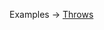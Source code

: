 <p class="ExampleLinks">Examples <span class="ExampleLinksTitleSeparator">-></span> <a href="../../examples/extension/extension_throws__throws">Throws</a></p>
